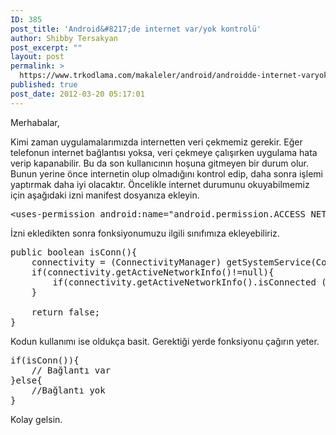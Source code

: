 ```yaml
---
ID: 385
post_title: 'Android&#8217;de internet var/yok kontrolü'
author: Shibby Tersakyan
post_excerpt: ""
layout: post
permalink: >
  https://www.trkodlama.com/makaleler/android/androidde-internet-varyok-kontrolu-385.html
published: true
post_date: 2012-03-20 05:17:01
---
```

Merhabalar,

Kimi zaman uygulamalarımızda internetten veri çekmemiz gerekir. Eğer telefonun internet bağlantısı yoksa, veri çekmeye çalışırken uygulama hata verip kapanabilir. Bu da son kullanıcının hoşuna gitmeyen bir durum olur. Bunun yerine önce internetin olup olmadığını kontrol edip, daha sonra işlemi yaptırmak daha iyi olacaktır. Öncelikle internet durumunu okuyabilmemiz için aşağıdaki izni manifest dosyanıza ekleyin.
<pre class="prettyprint lang-xml" data-start-line="1" data-visibility="visible" data-highlight="" data-caption="">&lt;uses-permission android:name="android.permission.ACCESS_NETWORK_STATE"/&gt;</pre>
İzni ekledikten sonra fonksiyonumuzu ilgili sınıfımıza ekleyebiliriz.
<pre class="prettyprint lang-java" data-start-line="1" data-visibility="visible" data-highlight="" data-caption="">public boolean isConn(){
    connectivity = (ConnectivityManager) getSystemService(Context.CONNECTIVITY_SERVICE);
    if(connectivity.getActiveNetworkInfo()!=null){
        if(connectivity.getActiveNetworkInfo().isConnected ()) return true;
    }

    return false;
}
</pre>
Kodun kullanımı ise oldukça basit. Gerektiği yerde fonksiyonu çağırın yeter.
<pre class="prettyprint lang-java" data-start-line="1" data-visibility="visible" data-highlight="" data-caption="">if(isConn()){
    // Bağlantı var
}else{
    //Bağlantı yok
}</pre>
Kolay gelsin.